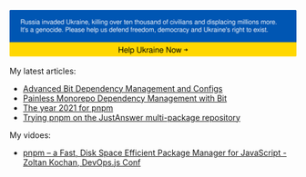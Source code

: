 [![SWUbanner](https://raw.githubusercontent.com/vshymanskyy/StandWithUkraine/main/banner2-direct.svg)](https://github.com/vshymanskyy/StandWithUkraine/blob/main/docs/README.md)

<!--
**zkochan/zkochan** is a ✨ _special_ ✨ repository because its `README.md` (this file) appears on your GitHub profile.

Here are some ideas to get you started:

- 🔭 I’m currently working on ...
- 🌱 I’m currently learning ...
- 👯 I’m looking to collaborate on ...
- 🤔 I’m looking for help with ...
- 💬 Ask me about ...
- 📫 How to reach me: ...
- 😄 Pronouns: ...
- ⚡ Fun fact: ...
-->

My latest articles:

- [Advanced Bit Dependency Management and Configs](https://bit.cloud/blog/advanced-bit-dependency-management-and-configs-l5jnioog)
- [Painless Monorepo Dependency Management with Bit](https://bit.cloud/blog/painless-monorepo-dependency-management-with-bit-l4f9fzyw)
- [The year 2021 for pnpm](https://pnpm.io/blog/2021/12/29/yearly-update)
- [Trying pnpm on the JustAnswer multi-package repository](https://www.justanswer.com/blog/engineering/pnpm-on-justanswer-multi-package-repository)

My vidoes:

- [pnpm – a Fast, Disk Space Efficient Package Manager for JavaScript - Zoltan Kochan, DevOps.js Conf](https://youtu.be/pLI41kHi3AM)
